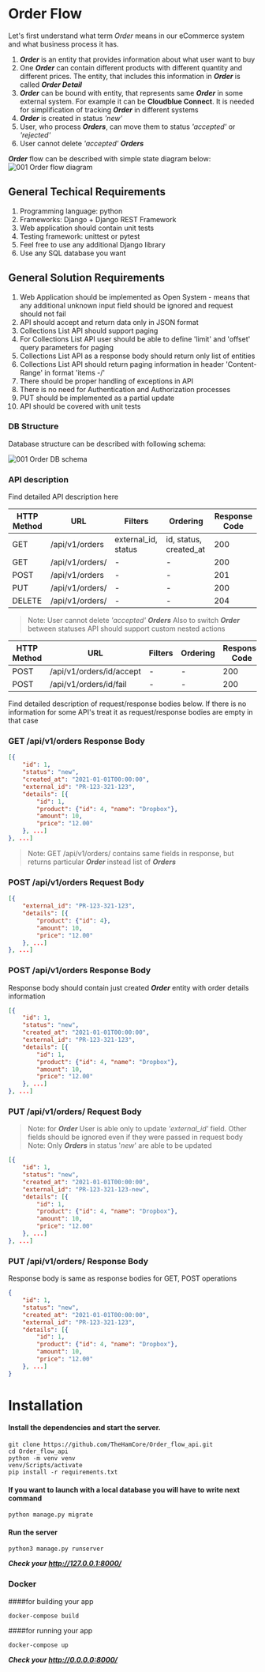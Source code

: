 # Order Flow
Let's first understand what term *Order* means in our eCommerce system and what business process it has.
1. ***Order*** is an entity that provides information about what user want to buy
2. One ***Order*** can contain different products with different quantity and different prices. The entity, that includes this information in ***Order*** is called ***Order Detail***
3. ***Order*** can be bound with entity, that represents same ***Order*** in some external system. For example it can be **Cloudblue Connect**. It is needed for simplification of tracking ***Order*** in different systems
4. ***Order*** is created in status *'new'*
5. User, who process ***Orders***, can move them to status *'accepted'* or *'rejected'*
6. User cannot delete *'accepted'* ***Orders***

***Order*** flow can be described with simple state diagram below:
![001 Order flow diagram](assets/001_order_flow_diagram.png)

## General Techical Requirements
1. Programming language: python
2. Frameworks: Django + Django REST Framework
3. Web application should contain unit tests
4. Testing framework: unittest or pytest
3. Feel free to use any additional Django library
4. Use any SQL database you want

## General Solution Requirements
1. Web Application should be implemented as Open System - means that any additional unknown input field should be ignored and request should not fail
2. API should accept and return data only in JSON format
2. Collections List API should support paging
3. For Collections List API user should be able to define 'limit' and 'offset' query parameters for paging
4. Collections List API as a response body should return only list of entities
5. Collections List API should return paging information in header 'Content-Range' in format 'items <from-number>-<to-number>/<total>'
3. There should be proper handling of exceptions in API
4. There is no need for Authentication and Authorization processes
5. PUT should be implemented as a partial update
6. API should be covered with unit tests


### DB Structure
Database structure can be described with following schema:

![001 Order DB schema](assets/001_order_flow_db_schema.png)


### API description
Find detailed API description here

| HTTP Method | URL                 | Filters             | Ordering               | Response Code |
| ----------- | ----------------    | ------------------- | ---------------------- | ------------- |
| GET         | /api/v1/orders      | external_id, status | id, status, created_at | 200 |
| GET         | /api/v1/orders/<id> | - | - | 200 |
| POST        | /api/v1/orders      | - | - | 201 |
| PUT         | /api/v1/orders/<id> | - | - | 200 |
| DELETE      | /api/v1/orders/<id> | - | - | 204 |

> Note: User cannot delete *'accepted'* ***Orders***
Also to switch ***Order*** between statuses API should support custom nested actions

| HTTP Method | URL                 | Filters             | Ordering               | Response Code |
| ----------- | ----------------    | ------------------- | ---------------------- | ------------- |
| POST         | /api/v1/orders/id/accept      | - | - | 200 |
| POST         | /api/v1/orders/id/fail      | - | - | 200 |

Find detailed description of request/response bodies below. If there is no information for some API's treat it as request/response bodies are empty in that case

### GET /api/v1/orders Response Body
```json
[{
    "id": 1,
    "status": "new",
    "created_at": "2021-01-01T00:00:00",
    "external_id": "PR-123-321-123",
    "details": [{
        "id": 1,
        "product": {"id": 4, "name": "Dropbox"},
        "amount": 10,
        "price": "12.00"
    }, ...]
}, ...]
```

> Note: GET /api/v1/orders/<id> contains same fields in response, but returns particular ***Order*** instead list of ***Orders***
### POST /api/v1/orders Request Body
```json
[{
    "external_id": "PR-123-321-123",
    "details": [{
        "product": {"id": 4},
        "amount": 10,
        "price": "12.00"
    }, ...]
}, ...]
```

### POST /api/v1/orders Response Body
Response body should contain just created ***Order*** entity with order details information
```json
[{
    "id": 1,
    "status": "new",
    "created_at": "2021-01-01T00:00:00",
    "external_id": "PR-123-321-123",
    "details": [{
        "id": 1,
        "product": {"id": 4, "name": "Dropbox"},
        "amount": 10,
        "price": "12.00"
    }, ...]
}, ...]
```

### PUT /api/v1/orders/<id> Request Body
> Note: for ***Order*** User is able only to update *'external_id'* field. Other fields should be ignored even if they were passed in request body
> Note: Only ***Orders*** in status '*new*' are able to be updated
```json
[{
    "id": 1,
    "status": "new",
    "created_at": "2021-01-01T00:00:00",
    "external_id": "PR-123-321-123-new",
    "details": [{
        "id": 1,
        "product": {"id": 4, "name": "Dropbox"},
        "amount": 10,
        "price": "12.00"
    }, ...]
}, ...]
```

### PUT /api/v1/orders/<id> Response Body
Response body is same as response bodies for GET, POST operations

```json
{
    "id": 1,
    "status": "new",
    "created_at": "2021-01-01T00:00:00",
    "external_id": "PR-123-321-123",
    "details": [{
        "id": 1,
        "product": {"id": 4, "name": "Dropbox"},
        "amount": 10,
        "price": "12.00"
    }, ...]
}
```

# Installation

#### Install the dependencies and start the server.
```
git clone https://github.com/TheHamCore/Order_flow_api.git
cd Order_flow_api
python -m venv venv
venv/Scripts/activate
pip install -r requirements.txt
```

#### If you want to launch with a local database you will have to write next command
```python manage.py migrate```

#### Run the server
```python3 manage.py runserver```

***Check your  http://127.0.0.1:8000/***

### Docker

####for building your app
```
docker-compose build
```

####for running your app
```
docker-compose up
```
***Check your  http://0.0.0.0:8000/***

